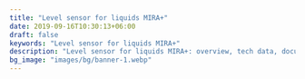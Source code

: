 ```yaml
---
title: "Level sensor for liquids MIRA+"
date: 2019-09-16T10:30:13+06:00
draft: false
keywords: "Level sensor for liquids MIRA+"
description: "Level sensor for liquids MIRA+: overview, tech data, documentation, order info"
bg_image: "images/bg/banner-1.webp"
---
```



